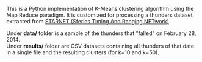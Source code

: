 This is a Python implementation of K-Means clustering algorithm using the Map Reduce paradigm.
It is customized for processing a thunders dataset, extracted from [STARNET (Sferics Timing And Ranging NETwork)](http://www.zeus.iag.usp.br)  

Under **data/** folder is a sample of the thunders that "falled" on February 28, 2014.  
Under **results/** folder are CSV datasets containing all thunders of that date in a single file and the resulting clusters (for k=10 and k=50).  